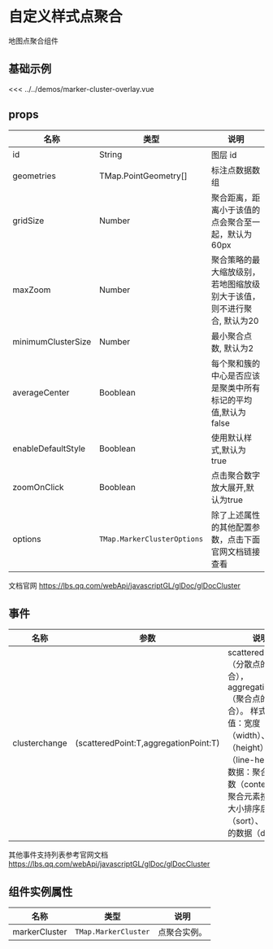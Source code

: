 # 自定义样式点聚合

地图点聚合组件


## 基础示例

<MarkerClusterOverlayDemo/>

<<< ../../demos/marker-cluster-overlay.vue

## props

| 名称            | 类型                         | 说明                                                 |
| --------------- | ---------------------------- | ---------------------------------------------------- |
| id         | String                                       | 图层 id          |
| geometries | TMap.PointGeometry[]                         | 标注点数据数组   |
| gridSize | Number                                         | 聚合距离，距离小于该值的点会聚合至一起，默认为60px  |
| maxZoom | Number                                          | 聚合策略的最大缩放级别，若地图缩放级别大于该值，则不进行聚合, 默认为20 |
| minimumClusterSize | Number                               | 最小聚合点数, 默认为2 |
| averageCenter | Booblean                                  | 每个聚和簇的中心是否应该是聚类中所有标记的平均值,默认为false |
| enableDefaultStyle | Booblean                             | 使用默认样式,默认为true |
| zoomOnClick | Booblean                                    | 点击聚合数字放大展开,默认为true |
| options   | `TMap.MarkerClusterOptions` |  除了上述属性的其他配置参数，点击下面官网文档链接查看                        |

文档官网 https://lbs.qq.com/webApi/javascriptGL/glDoc/glDocCluster

## 事件

| 名称            | 参数                         | 说明                                                 |
| --------------- | ---------------------------- | ---------------------------------------------------- |
| clusterchange          | (scatteredPoint:T,aggregationPoint:T)      | scatteredPoint（分散点的坐标集合），aggregationPoint（聚合点的坐标集合）。            样式值建议值：宽度（width）、高度（height）、行高（line-height）。数据：聚合元素个数（content），聚合元素按照个数大小排序后的顺序（sort）、 自定义的数据（data）          |

其他事件支持列表参考官网文档 https://lbs.qq.com/webApi/javascriptGL/glDoc/glDocCluster

## 组件实例属性

| 名称            | 类型                         | 说明                                                 |
| --------------- | ---------------------------- | ---------------------------------------------------- |
| markerCluster          | `TMap.MarkerCluster` | 点聚合实例。                                   |